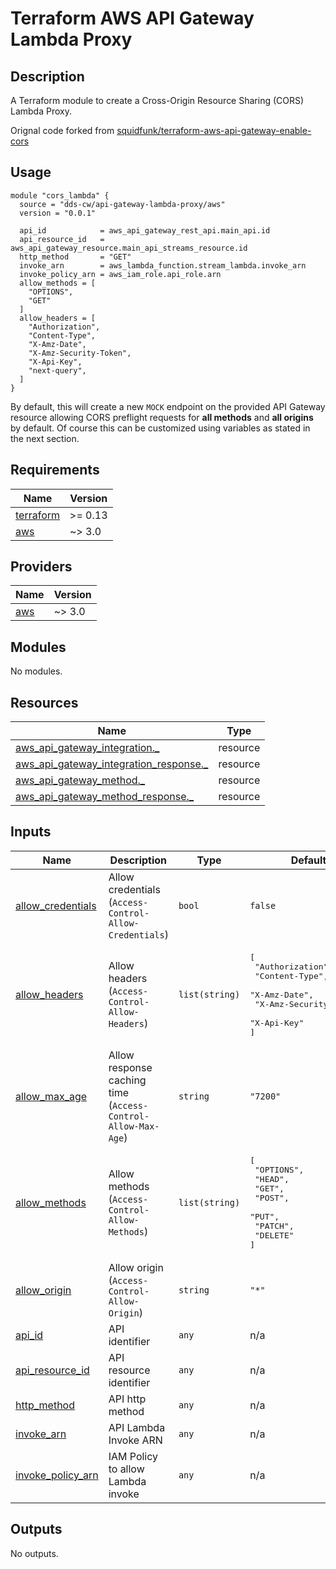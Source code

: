 <!-- BEGINNING OF PRE-COMMIT-TERRAFORM DOCS HOOK -->
# Terraform AWS API Gateway Lambda Proxy

## Description

A Terraform module to create a Cross-Origin Resource Sharing (CORS) Lambda Proxy.

Orignal code forked from [squidfunk/terraform-aws-api-gateway-enable-cors](https://github.com/squidfunk/terraform-aws-api-gateway-enable-cors)

## Usage

``` hcl
module "cors_lambda" {
  source = "dds-cw/api-gateway-lambda-proxy/aws"
  version = "0.0.1"

  api_id            = aws_api_gateway_rest_api.main_api.id
  api_resource_id   = aws_api_gateway_resource.main_api_streams_resource.id
  http_method       = "GET"
  invoke_arn        = aws_lambda_function.stream_lambda.invoke_arn
  invoke_policy_arn = aws_iam_role.api_role.arn
  allow_methods = [
    "OPTIONS",
    "GET"
  ]
  allow_headers = [
    "Authorization",
    "Content-Type",
    "X-Amz-Date",
    "X-Amz-Security-Token",
    "X-Api-Key",
    "next-query",
  ]
}
```

By default, this will create a new `MOCK` endpoint on the provided API Gateway
resource allowing CORS preflight requests for **all methods** and
**all origins** by default. Of course this can be customized using variables
as stated in the next section.

## Requirements

| Name | Version |
|------|---------|
| <a name="requirement_terraform"></a> [terraform](#requirement\_terraform) | >= 0.13 |
| <a name="requirement_aws"></a> [aws](#requirement\_aws) | ~> 3.0 |

## Providers

| Name | Version |
|------|---------|
| <a name="provider_aws"></a> [aws](#provider\_aws) | ~> 3.0 |

## Modules

No modules.

## Resources

| Name | Type |
|------|------|
| [aws_api_gateway_integration._](https://registry.terraform.io/providers/hashicorp/aws/latest/docs/resources/api_gateway_integration) | resource |
| [aws_api_gateway_integration_response._](https://registry.terraform.io/providers/hashicorp/aws/latest/docs/resources/api_gateway_integration_response) | resource |
| [aws_api_gateway_method._](https://registry.terraform.io/providers/hashicorp/aws/latest/docs/resources/api_gateway_method) | resource |
| [aws_api_gateway_method_response._](https://registry.terraform.io/providers/hashicorp/aws/latest/docs/resources/api_gateway_method_response) | resource |

## Inputs

| Name | Description | Type | Default | Required |
|------|-------------|------|---------|:--------:|
| <a name="input_allow_credentials"></a> [allow\_credentials](#input\_allow\_credentials) | Allow credentials (`Access-Control-Allow-Credentials`) | `bool` | `false` | no |
| <a name="input_allow_headers"></a> [allow\_headers](#input\_allow\_headers) | Allow headers (`Access-Control-Allow-Headers`) | `list(string)` | <pre>[<br>  "Authorization",<br>  "Content-Type",<br>  "X-Amz-Date",<br>  "X-Amz-Security-Token",<br>  "X-Api-Key"<br>]</pre> | no |
| <a name="input_allow_max_age"></a> [allow\_max\_age](#input\_allow\_max\_age) | Allow response caching time (`Access-Control-Allow-Max-Age`) | `string` | `"7200"` | no |
| <a name="input_allow_methods"></a> [allow\_methods](#input\_allow\_methods) | Allow methods (`Access-Control-Allow-Methods`) | `list(string)` | <pre>[<br>  "OPTIONS",<br>  "HEAD",<br>  "GET",<br>  "POST",<br>  "PUT",<br>  "PATCH",<br>  "DELETE"<br>]</pre> | no |
| <a name="input_allow_origin"></a> [allow\_origin](#input\_allow\_origin) | Allow origin (`Access-Control-Allow-Origin`) | `string` | `"*"` | no |
| <a name="input_api_id"></a> [api\_id](#input\_api\_id) | API identifier | `any` | n/a | yes |
| <a name="input_api_resource_id"></a> [api\_resource\_id](#input\_api\_resource\_id) | API resource identifier | `any` | n/a | yes |
| <a name="input_http_method"></a> [http\_method](#input\_http\_method) | API http method | `any` | n/a | yes |
| <a name="input_invoke_arn"></a> [invoke\_arn](#input\_invoke\_arn) | API Lambda Invoke ARN | `any` | n/a | yes |
| <a name="input_invoke_policy_arn"></a> [invoke\_policy\_arn](#input\_invoke\_policy\_arn) | IAM Policy to allow Lambda invoke | `any` | n/a | yes |

## Outputs

No outputs.
<!-- END OF PRE-COMMIT-TERRAFORM DOCS HOOK -->

